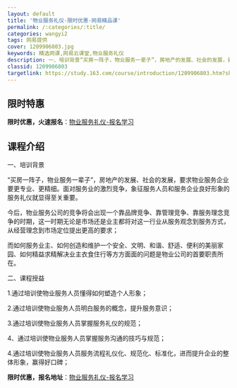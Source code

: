 ```yaml
---
layout: default
title: '物业服务礼仪-限时优惠-网易精品课'
permalink: /:categories/:title/
categories: wangyi2
tags: 网易提供
cover: 1209906803.jpg
keywords: 精选网课,网易云课堂,物业服务礼仪
description: 一、培训背景“买房一阵子，物业服务一辈子”，房地产的发展、社会的发展，要求物业服务企业要更专业、更精细。面对服务业的激烈
classid: 1209906803
targetlink: https://study.163.com/course/introduction/1209906803.htm?share=1&shareId=1025206652&utm_campaign=share&utm_medium=iphoneShare&utm_source=&utm_u=1025206652
---
```


## 限时特惠

**限时优惠，火速报名**：[物业服务礼仪-报名学习](https://study.163.com/course/introduction/1209906803.htm?share=1&shareId=1025206652&utm_campaign=share&utm_medium=iphoneShare&utm_source=&utm_u=1025206652)

## 课程介绍

一、培训背景

“买房一阵子，物业服务一辈子”，房地产的发展、社会的发展，要求物业服务企业要更专业、更精细。面对服务业的激烈竞争，象征服务人员和服务企业良好形象的服务礼仪就显得至关重要。

今后，物业服务公司的竞争将会出现一个靠品牌竞争、靠管理竞争、靠服务理念竞争的时期，这一时期无论是市场还是业主都将对这一行业从服务观念到服务方式，从经营理念到市场定位提出更高的要求；

而如何服务业主、如何创造和维护一个安全、文明、和谐、舒适、便利的美丽家园、如何精益求精解决业主衣食住行等方方面面的问题是物业公司的首要职责所在。

二、课程授益

1.通过培训使物业服务人员懂得如何塑造个人形象；

2.通过培训使物业服务人员明白服务的概念，提升服务意识；

3.通过培训使物业服务人员掌握服务礼仪的规范；

4、通过培训使物业服务人员掌握服务沟通的技巧与规范；

4.通过培训使物业服务人员服务流程礼仪化、规范化、标准化，进而提升企业的整体形象，赢得好口碑；

**限时优惠，报名地址**：[物业服务礼仪-报名学习](https://study.163.com/course/introduction/1209906803.htm?share=1&shareId=1025206652&utm_campaign=share&utm_medium=iphoneShare&utm_source=&utm_u=1025206652)

